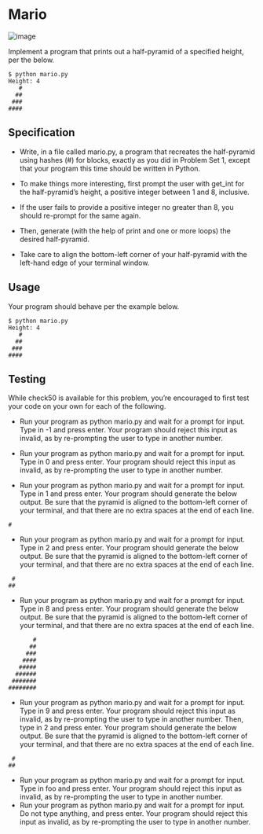 # Mario
![image](https://user-images.githubusercontent.com/104181918/219725689-69e810dc-8823-4248-ad14-c45d4e5b84a3.png)

Implement a program that prints out a half-pyramid of a specified height, per the below.

```
$ python mario.py
Height: 4
   #
  ##
 ###
####
```

## Specification

- Write, in a file called mario.py, a program that recreates the half-pyramid using hashes (#) for blocks, exactly as you did in Problem Set 1, except that your program this time should be written in Python.

- To make things more interesting, first prompt the user with get_int for the half-pyramid’s height, a positive integer between 1 and 8, inclusive.

- If the user fails to provide a positive integer no greater than 8, you should re-prompt for the same again.

- Then, generate (with the help of print and one or more loops) the desired half-pyramid.

- Take care to align the bottom-left corner of your half-pyramid with the left-hand edge of your terminal window.

## Usage

Your program should behave per the example below.

```
$ python mario.py
Height: 4
   #
  ##
 ###
####
```

## Testing

While check50 is available for this problem, you’re encouraged to first test your code on your own for each of the following.


- Run your program as python mario.py and wait for a prompt for input. Type in -1 and press enter. Your program should reject this input as invalid, as by re-prompting the user to type in another number.

- Run your program as python mario.py and wait for a prompt for input. Type in 0 and press enter. Your program should reject this input as invalid, as by re-prompting the user to type in another number.

- Run your program as python mario.py and wait for a prompt for input. Type in 1 and press enter. Your program should generate the below output. Be sure that the pyramid is aligned to the bottom-left corner of your terminal, and that there are no extra spaces at the end of each line.
```
#
```


- Run your program as python mario.py and wait for a prompt for input. Type in 2 and press enter. Your program should generate the below output. Be sure that the pyramid is aligned to the bottom-left corner of your terminal, and that there are no extra spaces at the end of each line.

```
 #
##
```

- Run your program as python mario.py and wait for a prompt for input. Type in 8 and press enter. Your program should generate the below output. Be sure that the pyramid is aligned to the bottom-left corner of your terminal, and that there are no extra spaces at the end of each line.

```
       #
      ##
     ###
    ####
   #####
  ######
 #######
########
```

- Run your program as python mario.py and wait for a prompt for input. Type in 9 and press enter. Your program should reject this input as invalid, as by re-prompting the user to type in another number. Then, type in 2 and press enter. Your program should generate the below output. Be sure that the pyramid is aligned to the bottom-left corner of your terminal, and that there are no extra spaces at the end of each line.

```
 #
##
```

- Run your program as python mario.py and wait for a prompt for input. Type in foo and press enter. Your program should reject this input as invalid, as by re-prompting the user to type in another number.
- Run your program as python mario.py and wait for a prompt for input. Do not type anything, and press enter. Your program should reject this input as invalid, as by re-prompting the user to type in another number.
